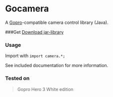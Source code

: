 # Gocamera
A [Gopro](http://www.gopro.com)-compatible camera control library (Java).

###Get
[Download jar-library](http://www.patasoft.se)

### Usage
Import with `import camera.*;`

See included documentation for more information.

### Tested on
>Gopro Hero 3 White edition